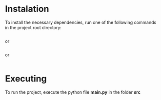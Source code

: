 
# Instalation
To install the necessary dependencies, run one of the following commands in the project root directory:

```python3 -m pip install < requirements.txt
```
or
```python -m pip install < requirements.txt
```
or
```pip install < requirements.txt
```

# Executing
To run the project, execute the python file **main.py** in the folder **src**